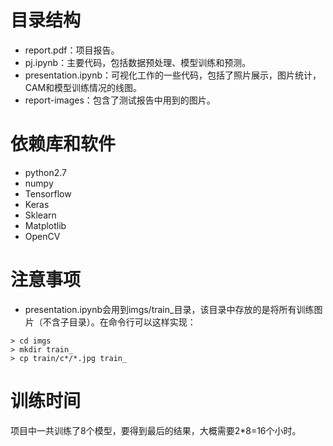 # 目录结构
* report.pdf：项目报告。
* pj.ipynb：主要代码，包括数据预处理、模型训练和预测。
* presentation.ipynb：可视化工作的一些代码，包括了照片展示，图片统计，CAM和模型训练情况的线图。
* report-images：包含了测试报告中用到的图片。

# 依赖库和软件
* python2.7
* numpy
* Tensorflow
* Keras
* Sklearn
* Matplotlib
* OpenCV

# 注意事项
* presentation.ipynb会用到imgs/train_目录，该目录中存放的是将所有训练图片（不含子目录）。在命令行可以这样实现：

```
> cd imgs
> mkdir train_
> cp train/c*/*.jpg train_
```
# 训练时间
项目中一共训练了8个模型，要得到最后的结果，大概需要2*8=16个小时。
